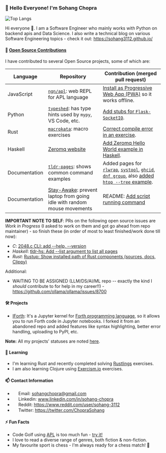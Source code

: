 ### 👋 Hello Everyone! I'm Sohang Chopra
<!--
Commenting this out because it's showing bad score right now :(

[![Sohang's GitHub stats](https://github-readme-stats.vercel.app/api?username=sohang3112&show_icons=true&theme=gruvbox_light&hide=ipynb)](https://github.com/anuraghazra/github-readme-stats)
-->

![Top Langs](https://github-readme-stats.vercel.app/api/top-langs/?username=sohang3112&hide=html,scss,markdown,shell,jupyter%20notebook&layout=compact&theme=gruvbox_light)

Hi everyone 👋. I am a Software Engineer who mainly works with Python on backend apis and Data Science. 
I also write a technical blog on various Software Engineering topics - check it out: https://sohang3112.github.io/

#### 👯 [Open Source Contributions](https://github.com/search?q=author%3Asohang3112%20is%3Apr%20is%3Amerged&type=pullrequests)
I have contributed to several Open Source projects, some of which are:

| Language | Repository  | Contribution (merged pull request) |
| -------- | ----------- | ---------------------------------- |
| JavaScript | [`ngn/apl`](https://github.com/abrudz/ngn-apl): web REPL for APL language | [Install as Progressive Web App (PWA)](https://github.com/abrudz/ngn-apl/pull/3) so it works offline. |
| Python | [`typeshed`](https://github.com/python/typeshed): has type hints used by `mypy`, VS Code, etc. | [Add stubs for `Flask-SocketIO`](https://github.com/python/typeshed/pull/10735). |
| Rust | [`macrokata`](https://github.com/tfpk/macrokata): macro exercises | [Correct compile error in an exercise](https://github.com/tfpk/macrokata/pull/26). |
| Haskell | [Zeromq website](https://github.com/zeromq/zeromq.org) | [Add Zeromq Hello World example in Haskell](https://github.com/zeromq/zeromq.org/pull/140). |
| Documentation | [`tldr-pages`](https://github.com/tldr-pages/tldr): shows common command examples | Added pages for [`rlwrap`](https://github.com/tldr-pages/tldr/pull/11941), [`systool`](https://github.com/tldr-pages/tldr/pull/13096), [`ghcid`](https://github.com/tldr-pages/tldr/pull/14611), [`dnf group`](https://github.com/tldr-pages/tldr/pull/14958), also [added `htop --tree` example](https://github.com/tldr-pages/tldr/pull/13303). |
| Documentation | [Stay-Awake](https://github.com/Johnson468/Stay-Awake): prevent laptop from going idle with random mouse movements | README: [Add script running command](https://github.com/Johnson468/Stay-Awake/pull/7) |

**IMPORTANT NOTE TO SELF**: PRs on the following open source issues are *Work in Progress* (I asked to work on them and got go ahead from repo maintainer) - so finish these (in order of most to least finished/work done till now):
- *C*: [2048.c CLI: add --help, --version](https://github.com/mevdschee/2048.c/issues/56)
- *Haskell*: [tldr-hs: Add --list argument to list all pages](https://github.com/psibi/tldr-hs/issues/47)
- *Rust*: [Rustup: Show installed path of Rust components (sources, docs, Clippy)](https://github.com/rust-lang/rustup/issues/3382)

Additional:
- WAITING TO BE ASSIGNED (LLM/DS/AI/ML repo -- exactly the kind I *should* contribute to for help in my career!!) - https://github.com/ollama/ollama/issues/8700

#### 🛠️ Projects
- [IForth](https://github.com/sohang3112/iforth): It's a Jupyter kernel for [Forth programming language](https://en.wikipedia.org/wiki/Forth_(programming_language)), so it allows you to run Forth code in Jupyter notebooks. I forked it from an abandoned repo and added features like syntax highlighting, better error handling, uploading to PyPI, etc.

**Note:** All my projects' statuses are noted [here](https://github.com/sohang3112/sohang3112.github.io/issues/9).

#### 🌱 Learning
- I'm learning Rust and recently completed solving [Rustlings](https://github.com/rust-lang/rustlings) exercises.
- I am also learning Clojure using [Exercism.io](https://exercism.org/tracks/clojure) exercises.

#### 📫 Contact Information
- <img src="https://cdn4.iconfinder.com/data/icons/social-media-logos-6/512/112-gmail_email_mail-512.png" width="15" height="15"> Email: sohangchopra@gmail.com
- <img src="https://upload.wikimedia.org/wikipedia/commons/thumb/c/ca/LinkedIn_logo_initials.png/600px-LinkedIn_logo_initials.png?20140125013055" width="15" height="15"> Linkedin: www.linkedin.com/in/sohang-chopra
- <img src="https://toppng.com/uploads/preview/reddit-logo-reddit-icon-115628658968pe8utyxjt.png" width="15" height="15"> Reddit: https://www.reddit.com/user/sohang-3112
- <img src="https://upload.wikimedia.org/wikipedia/commons/thumb/6/6f/Logo_of_Twitter.svg/512px-Logo_of_Twitter.svg.png?20220821125553" width="15" height="15"> Twitter: https://twitter.com/ChopraSohang

#### ⚡ Fun Facts
- Code Golf using [APL](https://tryapl.org) is too much fun - [try it!](https://codegolf.stackexchange.com)
- I love to read a diverse range of genres, both fiction & non-fiction.
- My favourite sport is chess - I'm always ready for a chess match! 🙂

